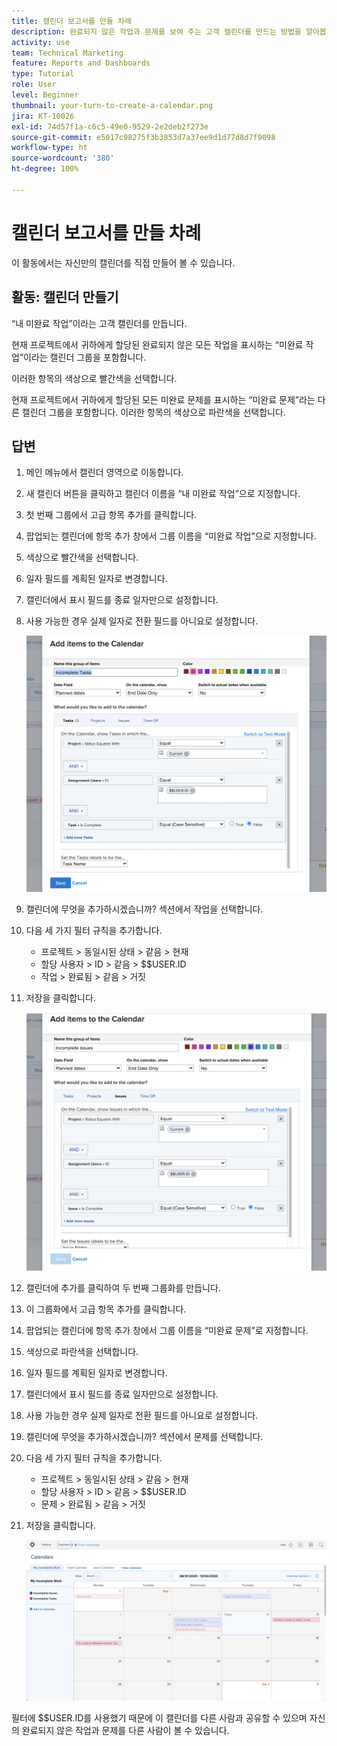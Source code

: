 ```yaml
---
title: 캘린더 보고서를 만들 차례
description: 완료되지 않은 작업과 문제를 보여 주는 고객 캘린더를 만드는 방법을 알아봅니다.
activity: use
team: Technical Marketing
feature: Reports and Dashboards
type: Tutorial
role: User
level: Beginner
thumbnail: your-turn-to-create-a-calendar.png
jira: KT-10026
exl-id: 74d57f1a-c6c5-49e0-9529-2e2deb2f273e
source-git-commit: e5017c98275f3b3853d7a37ee9d1d77d8d7f9098
workflow-type: ht
source-wordcount: '380'
ht-degree: 100%

---
```


# 캘린더 보고서를 만들 차례

이 활동에서는 자신만의 캘린더를 직접 만들어 볼 수 있습니다.

## 활동: 캘린더 만들기

“내 미완료 작업”이라는 고객 캘린더를 만듭니다.

현재 프로젝트에서 귀하에게 할당된 완료되지 않은 모든 작업을 표시하는 “미완료 작업”이라는 캘린더 그룹을 포함합니다.

이러한 항목의 색상으로 빨간색을 선택합니다.

현재 프로젝트에서 귀하에게 할당된 모든 미완료 문제를 표시하는 “미완료 문제”라는 다른 캘린더 그룹을 포함합니다. 이러한 항목의 색상으로 파란색을 선택합니다.

## 답변

1. 메인 메뉴에서 캘린더 영역으로 이동합니다.
1. 새 캘린더 버튼을 클릭하고 캘린더 이름을 “내 미완료 작업”으로 지정합니다.
1. 첫 번째 그룹에서 고급 항목 추가를 클릭합니다.
1. 팝업되는 캘린더에 항목 추가 창에서 그룹 이름을 “미완료 작업”으로 지정합니다.
1. 색상으로 빨간색을 선택합니다.
1. 일자 필드를 계획된 일자로 변경합니다.
1. 캘린더에서 표시 필드를 종료 일자만으로 설정합니다.
1. 사용 가능한 경우 실제 일자로 전환 필드를 아니요로 설정합니다.

   ![캘린더에 항목을 추가하는 화면 이미지](assets/calendar-activity-1.png)

1. 캘린더에 무엇을 추가하시겠습니까? 섹션에서 작업을 선택합니다.
1. 다음 세 가지 필터 규칙을 추가합니다.

   * 프로젝트 > 동일시된 상태 > 같음 > 현재
   * 할당 사용자 > ID > 같음 > $$USER.ID
   * 작업 > 완료됨 > 같음 > 거짓

1. 저장을 클릭합니다.

   ![캘린더에 항목을 추가하는 화면 이미지](assets/calendar-activity-2.png)

1. 캘린더에 추가를 클릭하여 두 번째 그룹화를 만듭니다.
1. 이 그룹화에서 고급 항목 추가를 클릭합니다.
1. 팝업되는 캘린더에 항목 추가 창에서 그룹 이름을 “미완료 문제”로 지정합니다.
1. 색상으로 파란색을 선택합니다.
1. 일자 필드를 계획된 일자로 변경합니다.
1. 캘린더에서 표시 필드를 종료 일자만으로 설정합니다.
1. 사용 가능한 경우 실제 일자로 전환 필드를 아니요로 설정합니다.
1. 캘린더에 무엇을 추가하시겠습니까? 섹션에서 문제를 선택합니다.
1. 다음 세 가지 필터 규칙을 추가합니다.

   * 프로젝트 > 동일시된 상태 > 같음 > 현재
   * 할당 사용자 > ID > 같음 > $$USER.ID
   * 문제 > 완료됨 > 같음 > 거짓

1. 저장을 클릭합니다.

   ![캘린더에 항목을 추가하는 화면 이미지](assets/calendar-activity-3.png)

필터에 $$USER.ID를 사용했기 때문에 이 캘린더를 다른 사람과 공유할 수 있으며 자신의 완료되지 않은 작업과 문제를 다른 사람이 볼 수 있습니다.
